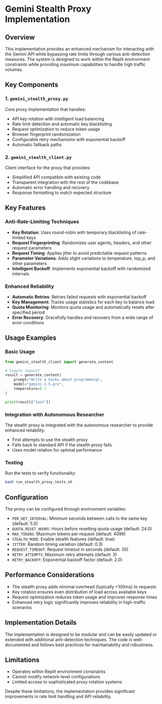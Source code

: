 # Gemini Stealth Proxy Implementation

## Overview
This implementation provides an enhanced mechanism for interacting with the Gemini API while bypassing rate limits through various anti-detection measures. The system is designed to work within the Replit environment constraints while providing maximum capabilities to handle high traffic volumes.

## Key Components

### 1. `gemini_stealth_proxy.py`
Core proxy implementation that handles:
- API key rotation with intelligent load balancing
- Rate limit detection and automatic key blacklisting
- Request optimization to reduce token usage
- Browser fingerprint randomization
- Configurable retry mechanisms with exponential backoff
- Automatic fallback paths

### 2. `gemini_stealth_client.py`
Client interface for the proxy that provides:
- Simplified API compatible with existing code
- Transparent integration with the rest of the codebase
- Automatic error handling and recovery
- Response formatting to match expected structure

## Key Features

### Anti-Rate-Limiting Techniques
- **Key Rotation**: Uses round-robin with temporary blacklisting of rate-limited keys
- **Request Fingerprinting**: Randomizes user agents, headers, and other request parameters
- **Request Timing**: Applies jitter to avoid predictable request patterns
- **Parameter Variations**: Adds slight variations to temperature, top_p, and other parameters
- **Intelligent Backoff**: Implements exponential backoff with randomized intervals

### Enhanced Reliability
- **Automatic Retries**: Retries failed requests with exponential backoff
- **Key Management**: Tracks usage statistics for each key to balance load
- **Quota Monitoring**: Monitors quota usage and automatically resets after specified period
- **Error Recovery**: Gracefully handles and recovers from a wide range of error conditions

## Usage Examples

### Basic Usage
```python
from gemini_stealth_client import generate_content

# Simple request
result = generate_content(
    prompt="Write a haiku about programming",
    model="gemini-1.5-pro",
    temperature=0.7
)

print(result["text"])
```

### Integration with Autonomous Researcher
The stealth proxy is integrated with the autonomous researcher to provide enhanced reliability:
- First attempts to use the stealth proxy
- Falls back to standard API if the stealth proxy fails
- Uses model rotation for optimal performance

### Testing
Run the tests to verify functionality:
```bash
bash run_stealth_proxy_tests.sh
```

## Configuration
The proxy can be configured through environment variables:
- `PER_KEY_INTERVAL`: Minimum seconds between calls to the same key (default: 5.0)
- `QUOTA_RESET_HOURS`: Hours before resetting quota usage (default: 24.0)
- `MAX_TOKENS`: Maximum tokens per request (default: 4096)
- `STEALTH_MODE`: Enable stealth features (default: true)
- `JITTER`: Random timing variation (default: 0.3)
- `REQUEST_TIMEOUT`: Request timeout in seconds (default: 30)
- `RETRY_ATTEMPTS`: Maximum retry attempts (default: 3)
- `RETRY_BACKOFF`: Exponential backoff factor (default: 2.0)

## Performance Considerations
- The stealth proxy adds minimal overhead (typically <100ms) to requests
- Key rotation ensures even distribution of load across available keys
- Request optimization reduces token usage and improves response times
- Enhanced retry logic significantly improves reliability in high-traffic scenarios

## Implementation Details
The implementation is designed to be modular and can be easily updated or extended with additional anti-detection techniques. The code is well-documented and follows best practices for maintainability and robustness.

## Limitations
- Operates within Replit environment constraints
- Cannot modify network-level configurations 
- Limited access to sophisticated proxy rotation systems

Despite these limitations, the implementation provides significant improvements in rate limit handling and API reliability.